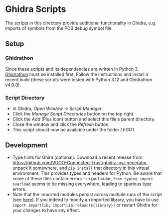 # Ghidra Scripts

The scripts in this directory provide additional functionality in Ghidra, e.g. imports of symbols from the PDB debug symbol file.

## Setup

### Ghidrathon
Since these scripts and its dependencies are written in Python 3, [Ghidrathon](https://github.com/mandiant/Ghidrathon) must be installed first. Follow the instructions and install a recent build (these scripts were tested with Python 3.12 and Ghidrathon v4.0.0).

### Script Directory
- In Ghidra, _Open Window -> Script Manager_.
- Click the _Manage Script Directories_ button on the top right.
- Click the _Add_ (Plus icon) button and select this file's parent directory.
- Close the window and click the _Refresh_ button.
- This script should now be available under the folder _LEGO1_.

## Development
- Type hints for Ghira (optional): Download a recent release from https://github.com/VDOO-Connected-Trust/ghidra-pyi-generator,
  unpack it somewhere, and `pip install` that directory in this virtual environment. This provides types and headers for Python.
  Be aware that some of these files contain errors - in particular, `from typing import overload` seems to be missing everywhere, leading to spurious type errors.
- Note that the imported modules persist across multiple runs of the script (see [here](https://github.com/mandiant/Ghidrathon/issues/103)).
  If you indend to modify an imported library, you have to use `import importlib; importlib.reload(${library})` or restart Ghidra for your changes to have any effect.
